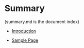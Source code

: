 # Summary

(summary.md is the document index)

* [Introduction](README.md)

* [Sample Page](samplepage.md)

